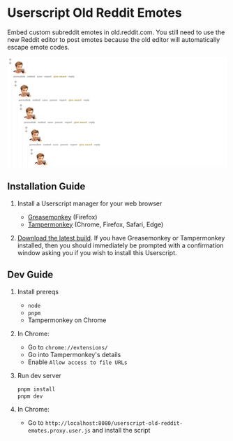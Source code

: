 # Userscript Old Reddit Emotes

Embed custom subreddit emotes in old.reddit.com. You still need to use the new Reddit editor to post emotes because the old editor will automatically escape emote codes.

![](.github/img/preview.png)

## Installation Guide

1. Install a Userscript manager for your web browser
    * [Greasemonkey](https://addons.mozilla.org/en-US/firefox/addon/greasemonkey/) (Firefox)
    * [Tampermonkey](https://www.tampermonkey.net/) (Chrome, Firefox, Safari, Edge)

2. [Download the latest build](https://github.com/Trinovantes/userscript-old-reddit-emotes/releases/download/latest/userscript-old-reddit-emotes.user.js). If you have Greasemonkey or Tampermonkey installed, then you should immediately be prompted with a confirmation window asking you if you wish to install this Userscript.

## Dev Guide

1. Install prereqs

    * `node`
    * `pnpm`
    * Tampermonkey on Chrome

2. In Chrome:

    * Go to `chrome://extensions/`
    * Go into Tampermonkey's details
    * Enable `Allow access to file URLs`

3. Run dev server

    ```
    pnpm install
    pnpm dev
    ```

4. In Chrome:

    * Go to `http://localhost:8080/userscript-old-reddit-emotes.proxy.user.js` and install the script
